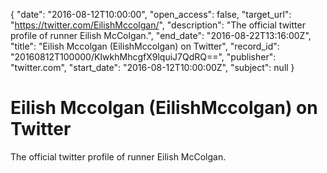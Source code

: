 {
  "date": "2016-08-12T10:00:00", 
  "open_access": false, 
  "target_url": "https://twitter.com/EilishMccolgan/", 
  "description": "The official twitter profile of runner Eilish McColgan.", 
  "end_date": "2016-08-22T13:16:00Z", 
  "title": "Eilish Mccolgan (EilishMccolgan) on Twitter", 
  "record_id": "20160812T100000/KIwkhMhcgfX9lquiJ7QdRQ==", 
  "publisher": "twitter.com", 
  "start_date": "2016-08-12T10:00:00Z", 
  "subject": null
}

# Eilish Mccolgan (EilishMccolgan) on Twitter

The official twitter profile of runner Eilish McColgan.